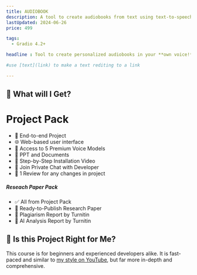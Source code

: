 ```yaml
---
title: AUDIOBOOK
description: A tool to create audiobooks from text using text-to-speech.
lastUpdated: 2024-06-26
price: 499

tags:
  - Gradio 4.2+

headline : Tool to create personalized audiobooks in your **own voice!** Add custom audio effects and background music to transform any text into an engaging auditory experience using [**RVC Real-Time Voice Cloning**](https://www.youtube.com/c/Fireship) and [**TTS Text-to-Speech**](https://www.youtube.com/c/Fireship). 

#use [text](link) to make a text rediting to a link 

---
```


## 🎁 What will I Get?

# Project Pack
- 🚀 End-to-end Project
- 🌐 Web-based user interface
- 🎤 Access to 5 Premium Voice Models
- 📄 PPT and Documents 
- 🎥 Step-by-Step Installation Video
- 💬 Join Private Chat with Developer
- 🔄 1 Review for any changes in project

##### Reseach Paper Pack
- ✅ All from Project Pack
- 📄 Ready-to-Publish Research Paper
- 📝 Plagiarism Report by Turnitin
- 🤖 AI Analysis Report by Turnitin





## 🤔 Is this Project Right for Me?

This course is for beginners and experienced developers alike. It is fast-paced and similar to [my style on YouTube](https://www.youtube.com/c/Fireship), but far more in-depth and comprehensive. 




